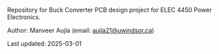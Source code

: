 Repository for Buck Converter PCB design project for ELEC 4450 Power Electronics.

Author: Manveer Aujla (email: aujla21@uwindsor.ca)

Last updated: 2025-03-01
